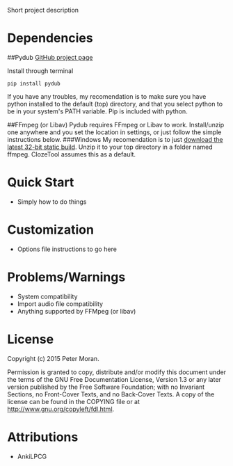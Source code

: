 Short project description

# Dependencies
##Pydub
[GitHub project page](https://github.com/jiaaro/pydub)

Install through terminal

```
pip install pydub
```
If you have any troubles, my recomendation is to make sure you have python installed to the default
(top) directory, and that you select python to be in your system's PATH variable. Pip is included
with python.

##FFmpeg (or Libav)
Pydub requires FFmpeg or Libav to work. Install/unzip one anywhere and you set the location
in settings, or just follow the simple instructions below.
###Windows
My recomendation is to just [download the latest 32-bit static build](http://ffmpeg.zeranoe.com/builds/win32/static/ffmpeg-latest-win32-static.7z). Unzip it to your top directory in a folder named ffmpeg. ClozeTool assumes this as a default.

# Quick Start
* Simply how to do things

# Customization
* Options file instructions to go here

# Problems/Warnings
* System compatibility
* Import audio file compatibility
* Anything supported by FFMpeg (or libav)

# License
Copyright (c) 2015 Peter Moran.

Permission is granted to copy, distribute and/or modify this document under the terms of the GNU Free Documentation License, Version 1.3 or any later version published by the Free Software Foundation; with no Invariant Sections, no Front-Cover Texts, and no Back-Cover Texts. A copy of the license can be found in the COPYING file or at http://www.gnu.org/copyleft/fdl.html.

# Attributions
* AnkiLPCG
